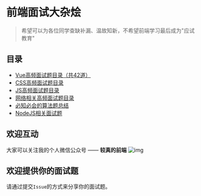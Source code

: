 # 前端面试大杂烩

> 希望可以为各位同学查缺补漏、温故知新，不希望前端学习最后成为"应试教育"

## 目录
 
 * [Vue高频面试题目录（共42道）](/Vue面试题总结/000.高频面试题.md)
 * [CSS高频面试题目录](/CSS相关/000.CSS面试题目录.md)
 * [JS高频面试题目录](/JS相关/000.JS面试题目录.md)
 * [网络相关高频面试题目录](/网络相关面试题总结/000.网络高频面试题.md)
 * [必知必会的算法题总结](/必知必会的算法题/000.必知必会算法题总结.md)
 * [NodeJS相关面试题](/NodeJS相关面试题/000.NodeJS高频面试题.md)
 
## 欢迎互动

大家可以关注我的个人微信公众号 —— **较真的前端**
![img](https://zens-pic.oss-cn-shenzhen.aliyuncs.com/static/gift/msc/welcome.jpeg)


## 欢迎提供你的面试题

请通过提交`Issue`的方式来分享你的面试题。
